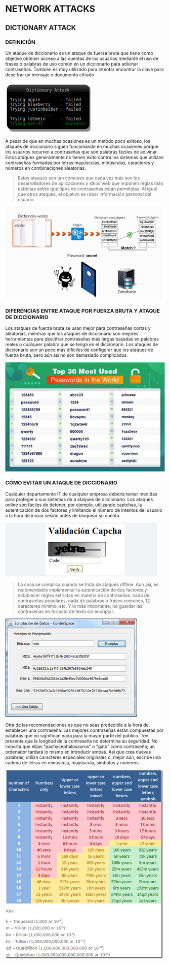 # NETWORK ATTACKS 

## DICTIONARY ATTACK

### DEFINICIÓN

Un ataque de diccionario es un ataque de fuerza bruta que tiene como objetivo obtener acceso a las cuentas de los usuarios mediante el uso de frases o palabras de uso común en un diccionario para adivinar contraseñas. También es muy utilizado para intentar encontrar la clave para descifrar un mensaje o documento cifrado.


![Alt text](./dictio1.png)


A pesar de que en muchas ocasiones es un método poco exitoso, los ataques de diccionario siguen funcionando en muchas ocasiones porque los usuarios recurren a contraseñas que son palabras fáciles de adivinar. Estos ataques generalmente no tienen éxito contra los sistemas que utilizan contraseñas formadas por letras mayúsculas, minúsculas, caracteres y números en combinaciones aleatorias.

> Estos ataques son tan comunes que cada vez más son los desarrolladores de aplicaciones y sitios web que imponen reglas más estrictas sobre qué tipos de contraseñas están permitidas. Al igual que otros ataques, el objetivo es robar información personal del usuario.

![Alt text](./dictio6.png)


### DIFERENCIAS ENTRE ATAQUE POR FUERZA BRUTA Y ATAQUE DE DICCIONARIO

Los ataques de fuerza bruta se usan mejor para contraseñas cortas y aleatorias, mientras que los ataques de diccionario son mejores herramientas para descifrar contraseñas más largas basadas en palabras reales o cualquier palabra que se tenga en el diccionario. Los ataques de diccionario son un poco más difíciles de configurar que los ataques de fuerza bruta, pero aún así no son demasiado complicados.

![Alt text](./dictio5.png)

### CÓMO EVITAR UN ATAQUE DE DICCIONARIO


Cualquier departamente IT de cualquier empresa debería tomar medidas para proteger a sus sistemas de a ataques de diccionario. Los ataques online son fáciles de detener, por ejemplo, utilizando captchas, la autenticación de dos factores y limitando el número de intentos del usuario a la hora de iniciar sesión antes de bloquear su cuenta.

![Alt text](./dictio2.png)


> La cosa se complica cuando se trata de ataques offline. Aun así, es recomendable implementar la autenticación de dos factores y establecer reglas estrictas en materia de contraseñas: nada de contraseñas populares, nada de palabras o frases comunes, 12 caracteres mínimo, etc. Y lo más importante, no guardar las contraseñas en formato de texto sin encriptar.


![Alt text](./dictio3.png)



Otra de las recomendaciones es que no seas predecible a la hora de establecer una contraseña. Las mejores contraseñas están compuestas por palabras que no significan nada para la mayor parte del público. Ten presente que la longitud de la contraseña no determina su seguridad. No importa que elijas “pachycephalosaurus” o "gato" como contraseña; un ordenador tardará lo mismo en introducir ambas. Así que crea nuevas palabras, utiliza caracteres especiales originales o, mejor aún, escribe una cadena de letras en minúscula, mayúscula, símbolos y números.

![Alt text](./dictio4.png)
